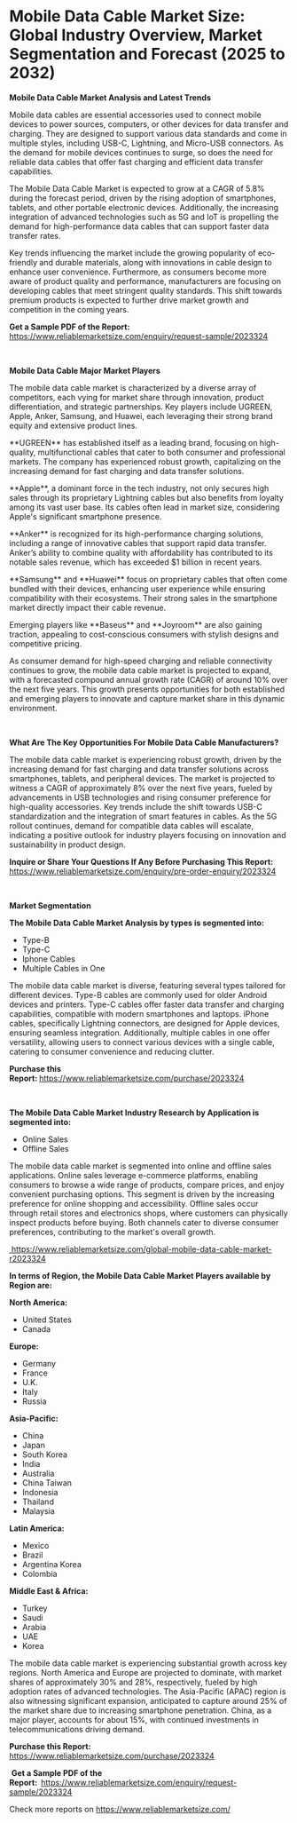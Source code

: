 <p><h1>Mobile Data Cable Market Size: Global Industry Overview, Market Segmentation and Forecast (2025 to 2032)</h1></p><p><strong>Mobile Data Cable Market Analysis and Latest Trends</strong></p>
<p><p>Mobile data cables are essential accessories used to connect mobile devices to power sources, computers, or other devices for data transfer and charging. They are designed to support various data standards and come in multiple styles, including USB-C, Lightning, and Micro-USB connectors. As the demand for mobile devices continues to surge, so does the need for reliable data cables that offer fast charging and efficient data transfer capabilities.</p><p>The Mobile Data Cable Market is expected to grow at a CAGR of 5.8% during the forecast period, driven by the rising adoption of smartphones, tablets, and other portable electronic devices. Additionally, the increasing integration of advanced technologies such as 5G and IoT is propelling the demand for high-performance data cables that can support faster data transfer rates. </p><p>Key trends influencing the market include the growing popularity of eco-friendly and durable materials, along with innovations in cable design to enhance user convenience. Furthermore, as consumers become more aware of product quality and performance, manufacturers are focusing on developing cables that meet stringent quality standards. This shift towards premium products is expected to further drive market growth and competition in the coming years.</p></p>
<p><strong>Get a Sample PDF of the Report:&nbsp;</strong> <a href="https://www.reliablemarketsize.com/enquiry/request-sample/2023324?utm_campaign=2005&utm_medium=2&utm_source=Github&utm_content=ia&utm_term=12022025&utm_id=mobile-data-cable">https://www.reliablemarketsize.com/enquiry/request-sample/2023324</a></p>
<p>&nbsp;</p>
<p><strong>Mobile Data Cable Major Market Players</strong></p>
<p><p>The mobile data cable market is characterized by a diverse array of competitors, each vying for market share through innovation, product differentiation, and strategic partnerships. Key players include UGREEN, Apple, Anker, Samsung, and Huawei, each leveraging their strong brand equity and extensive product lines.</p><p>**UGREEN** has established itself as a leading brand, focusing on high-quality, multifunctional cables that cater to both consumer and professional markets. The company has experienced robust growth, capitalizing on the increasing demand for fast charging and data transfer solutions. </p><p>**Apple**, a dominant force in the tech industry, not only secures high sales through its proprietary Lightning cables but also benefits from loyalty among its vast user base. Its cables often lead in market size, considering Apple's significant smartphone presence.</p><p>**Anker** is recognized for its high-performance charging solutions, including a range of innovative cables that support rapid data transfer. Anker’s ability to combine quality with affordability has contributed to its notable sales revenue, which has exceeded $1 billion in recent years.</p><p>**Samsung** and **Huawei** focus on proprietary cables that often come bundled with their devices, enhancing user experience while ensuring compatibility with their ecosystems. Their strong sales in the smartphone market directly impact their cable revenue.</p><p>Emerging players like **Baseus** and **Joyroom** are also gaining traction, appealing to cost-conscious consumers with stylish designs and competitive pricing. </p><p>As consumer demand for high-speed charging and reliable connectivity continues to grow, the mobile data cable market is projected to expand, with a forecasted compound annual growth rate (CAGR) of around 10% over the next five years. This growth presents opportunities for both established and emerging players to innovate and capture market share in this dynamic environment.</p></p>
<p>&nbsp;</p>
<p><strong>What Are The Key Opportunities For Mobile Data Cable Manufacturers?</strong></p>
<p><p>The mobile data cable market is experiencing robust growth, driven by the increasing demand for fast charging and data transfer solutions across smartphones, tablets, and peripheral devices. The market is projected to witness a CAGR of approximately 8% over the next five years, fueled by advancements in USB technologies and rising consumer preference for high-quality accessories. Key trends include the shift towards USB-C standardization and the integration of smart features in cables. As the 5G rollout continues, demand for compatible data cables will escalate, indicating a positive outlook for industry players focusing on innovation and sustainability in product design.</p></p>
<p><strong>Inquire or Share Your Questions If Any Before Purchasing This Report:</strong> <a href="https://www.reliablemarketsize.com/enquiry/pre-order-enquiry/2023324?utm_campaign=2005&utm_medium=2&utm_source=Github&utm_content=ia&utm_term=12022025&utm_id=mobile-data-cable">https://www.reliablemarketsize.com/enquiry/pre-order-enquiry/2023324</a></p>
<p>&nbsp;</p>
<p><strong>Market Segmentation</strong></p>
<p><strong>The Mobile Data Cable Market Analysis by types is segmented into:</strong></p>
<p><ul><li>Type-B</li><li>Type-C</li><li>Iphone Cables</li><li>Multiple Cables in One</li></ul></p>
<p><p>The mobile data cable market is diverse, featuring several types tailored for different devices. Type-B cables are commonly used for older Android devices and printers. Type-C cables offer faster data transfer and charging capabilities, compatible with modern smartphones and laptops. iPhone cables, specifically Lightning connectors, are designed for Apple devices, ensuring seamless integration. Additionally, multiple cables in one offer versatility, allowing users to connect various devices with a single cable, catering to consumer convenience and reducing clutter.</p></p>
<p><strong>Purchase this Report:&nbsp;</strong><a href="https://www.reliablemarketsize.com/purchase/2023324?utm_campaign=2005&utm_medium=2&utm_source=Github&utm_content=ia&utm_term=12022025&utm_id=mobile-data-cable">https://www.reliablemarketsize.com/purchase/2023324</a></p>
<p>&nbsp;</p>
<p><strong>The Mobile Data Cable Market Industry Research by Application is segmented into:</strong></p>
<p><ul><li>Online Sales</li><li>Offline Sales</li></ul></p>
<p><p>The mobile data cable market is segmented into online and offline sales applications. Online sales leverage e-commerce platforms, enabling consumers to browse a wide range of products, compare prices, and enjoy convenient purchasing options. This segment is driven by the increasing preference for online shopping and accessibility. Offline sales occur through retail stores and electronics shops, where customers can physically inspect products before buying. Both channels cater to diverse consumer preferences, contributing to the market's overall growth.</p></p>
<p><a href="https://www.reliablemarketsize.com/global-mobile-data-cable-market-r2023324?utm_campaign=2005&utm_medium=2&utm_source=Github&utm_content=ia&utm_term=12022025&utm_id=mobile-data-cable">&nbsp;https://www.reliablemarketsize.com/global-mobile-data-cable-market-r2023324</a></p>
<p><strong>In terms of Region, the Mobile Data Cable Market Players available by Region are:</strong></p>
<p>
    <p> <strong> North America: </strong>
        <ul>
            <li>United States</li>
            <li>Canada</li>
        </ul>
        </p> 
    <p> <strong> Europe: </strong>
        <ul>
            <li>Germany</li>
            <li>France</li>
            <li>U.K.</li>
            <li>Italy</li>
            <li>Russia</li>
        </ul>
        </p> 
    <p> <strong> Asia-Pacific: </strong>
        <ul>
            <li>China</li>
            <li>Japan</li>
            <li>South Korea</li>
            <li>India</li>
            <li>Australia</li>
            <li>China Taiwan</li>
            <li>Indonesia</li>
            <li>Thailand</li>
            <li>Malaysia</li>
        </ul>
        </p> 
    <p> <strong> Latin America: </strong>
        <ul>
            <li>Mexico</li>
            <li>Brazil</li>
            <li>Argentina Korea</li>
            <li>Colombia</li>
        </ul>
        </p> 
    <p> <strong> Middle East & Africa: </strong>
        <ul>
            <li>Turkey</li>
            <li>Saudi</li>
            <li>Arabia</li>
            <li>UAE</li>
            <li>Korea</li>
        </ul>
    </p>
    </p>
<p><p>The mobile data cable market is experiencing substantial growth across key regions. North America and Europe are projected to dominate, with market shares of approximately 30% and 28%, respectively, fueled by high adoption rates of advanced technologies. The Asia-Pacific (APAC) region is also witnessing significant expansion, anticipated to capture around 25% of the market share due to increasing smartphone penetration. China, as a major player, accounts for about 15%, with continued investments in telecommunications driving demand.</p></p>
<p><strong>Purchase this Report: </strong><a href="https://www.reliablemarketsize.com/purchase/2023324?utm_campaign=2005&utm_medium=2&utm_source=Github&utm_content=ia&utm_term=12022025&utm_id=mobile-data-cable">https://www.reliablemarketsize.com/purchase/2023324</a></p>
<p>&nbsp;<strong>Get a Sample PDF of the Report:&nbsp;&nbsp;</strong><a href="https://www.reliablemarketsize.com/enquiry/request-sample/2023324?utm_campaign=2005&utm_medium=2&utm_source=Github&utm_content=ia&utm_term=12022025&utm_id=mobile-data-cable">https://www.reliablemarketsize.com/enquiry/request-sample/2023324</a></p>
<p><strong></strong></p>
<p>Check more reports on <a href="https://www.reliablemarketsize.com/?utm_campaign=2005&utm_medium=2&utm_source=Github&utm_content=ia&utm_term=12022025&utm_id=mobile-data-cable">https://www.reliablemarketsize.com/</a></p>